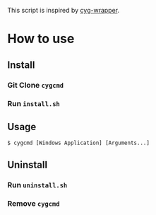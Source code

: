 This script is inspired by [cyg-wrapper](http://hermitte.free.fr/cygwin/#Win32).

# How to use

## Install

### Git Clone `cygcmd`

### Run `install.sh`

## Usage

  ```
$ cygcmd [Windows Application] [Arguments...]
  ```

## Uninstall

### Run `uninstall.sh`

### Remove `cygcmd`
